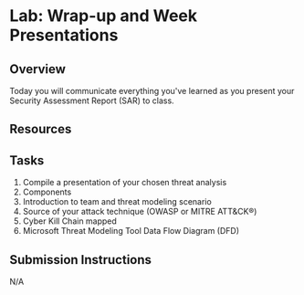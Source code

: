 # Lab: Wrap-up and Week Presentations

## Overview

Today you will communicate everything you've learned as you present your Security Assessment Report (SAR) to class.

## Resources

## Tasks

1. Compile a presentation of your chosen threat analysis
2. Components
  1. Introduction to team and threat modeling scenario
  2. Source of your attack technique (OWASP or MITRE ATT&CK®)
  3. Cyber Kill Chain mapped
  4. Microsoft Threat Modeling Tool Data Flow Diagram (DFD)

## Submission Instructions

N/A
